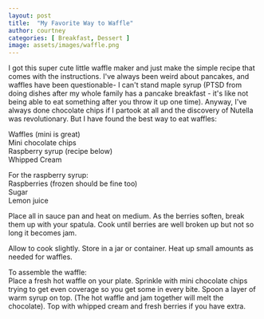 ```yaml
---
layout: post
title:  "My Favorite Way to Waffle"
author: courtney
categories: [ Breakfast, Dessert ]
image: assets/images/waffle.png
---
```

I got this super cute little waffle maker and just make the simple recipe that comes with the instructions. I've always been weird about pancakes, and waffles have been questionable- I can't stand maple syrup (PTSD from doing dishes after my whole family has a pancake breakfast - it's like not being able to eat something after you throw it up one time). Anyway, I've always done chocolate chips if I partook at all and the discovery of Nutella was revolutionary. But I have found the best way to eat waffles:

Waffles (mini is great)<br>
Mini chocolate chips<br>
Raspberry syrup (recipe below)<br>
Whipped Cream<br>


For the raspberry syrup:<br>
Raspberries (frozen should be fine too)<br>
Sugar<br>
Lemon juice<br>

Place all in sauce pan and heat on medium. As the berries soften, break them up with your spatula. Cook until berries are well broken up but not so long it becomes jam.  

Allow to cook slightly. Store in a jar or container. Heat up small amounts as needed for waffles.


To assemble the waffle:<br>
Place a fresh hot waffle on your plate. Sprinkle with mini chocolate chips trying to get even coverage so you get some in every bite. Spoon a layer of warm syrup on top. (The hot waffle and jam together will melt the chocolate). Top with whipped cream and fresh berries if you have extra.